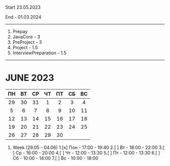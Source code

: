 Start 23.05.2023

End - 01.03.2024
***

1. Prepay
2. JavaCore - 3
3. PreProject - 3
4. Project - 1.5
5. InterviewPreparation - 1.5
***

# JUNE 2023
| ПН  | ВТ  | СР  | ЧТ  | ПТ  | СБ  | ВС  |
|:---:|:---:|:---:|:---:|:---:|:---:|:---:|
| 29  | 30  | 31  |  1  |  2  |  3  |  4  |
|  5  |  6  |  7  |  8  |  9  | 10  | 11  |
| 12  | 13  | 14  | 15  | 16  | 17  | 18  |
| 19  | 20  | 21  | 22  | 23  | 24  | 25  |
| 26  | 27  | 28  | 29  | 30  |     |     |

1. Week (29.05 - 04.06)
    1.[x] Пон - 17:00 - 19:40 
    2.[ ] Вт - 18:00 - 22:00
    3.[ ] Ср - 16:00 - 20:00
    4.[ ] Чт - 12:00 - 13:30
    5.[ ] Пт - 12:00 - 13:30
    6.[ ] Cб - 10:00 - 14:00
    7.[ ] Вс - 10:00 - 18:00